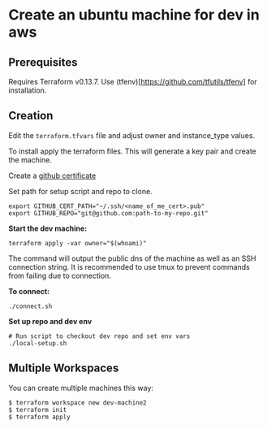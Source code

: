 # Create an ubuntu machine for dev in aws 

## Prerequisites 
Requires Terraform v0.13.7. Use (tfenv)[https://github.com/tfutils/tfenv] for installation.

## Creation
Edit the `terraform.tfvars` file and adjust owner and instance_type values.

To install apply the terraform files. This will generate a key pair and create the machine.

Create a [github certificate](https://docs.github.com/en/enterprise-server@3.2/authentication/connecting-to-github-with-ssh/generating-a-new-ssh-key-and-adding-it-to-the-ssh-agent)

Set path for setup script and repo to clone.

``` shell
export GITHUB_CERT_PATH="~/.ssh/<name_of_me_cert>.pub"
export GITHUB_REPO="git@github.com:path-to-my-repo.git"
```

**Start the dev machine:**

``` shell
terraform apply -var owner="$(whoami)"
```

The command will output the public dns of the machine as well as an SSH connection string. It is recommended to use tmux to prevent commands from failing due to connection.

**To connect:**

``` shell
./connect.sh
```

**Set up repo and dev env**

``` shell
# Run script to checkout dev repo and set env vars
./local-setup.sh
```

## Multiple Workspaces
You can create multiple machines this way:

```
$ terraform workspace new dev-machine2
$ terraform init
$ terraform apply
```

